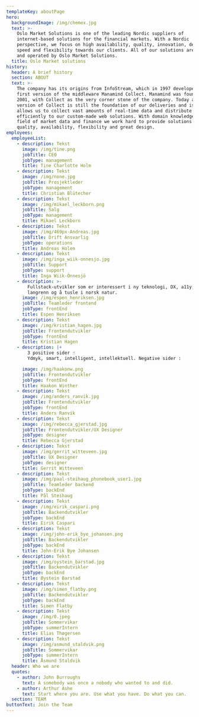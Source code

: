 ```yaml
---
templateKey: aboutPage
hero:
  backgroundImage: /img/chemex.jpg
  text: >-
    Oslo Market Solutions is one of the leading Nordic suppliers of
    internet-based solutions for the financial markets. With a Nordic
    perspective, we focus on high availability, quality, innovation, design,
    speed and flexibility towards our clients. All of our solutions are hosted
    and operated by Oslo Market Solutions.
  title: Oslo Market solutions
history:
  header: A brief history
  section: ABOUT
  text: >-
    The company has its origins from InfoStream, which in 1997 developed the
    first version of the middleware Manamind Collect. Manamind was founded in
    2001, with Collect as the very corner stone of the company. Today a new
    version of Collect is still the foundation of our deliveries and is what
    allows us to collect vast amounts of real-time data and distribute it
    efficiently to our custom-made web solutions. With domain knowledge in the
    field of market data and finance we work hard to provide solutions with high
    quality, availability, flexibility and great design.
employees:
  employeeList:
    - description: Tekst
      image: /img/tine.png
      jobTitle: CEO
      jobType: management
      title: Tine Charlotte Holm
    - description: Tekst
      image: /img/none.jpg
      jobTitle: Prosjektleder
      jobType: management
      title: Christian Blütecher
    - description: Tekst
      image: /img/mikael_leckborn.png
      jobTitle: Salg
      jobType: management
      title: Mikael Leckborn
    - description: Tekst
      image: /img/469px-Andreas.jpg
      jobTitle: Drift Ansvarlig
      jobType: operations
      title: Andreas Holen
    - description: Tekst
      image: /img/inga_wiik-onnesjo.jpg
      jobTitle: Support
      jobType: support
      title: Inga Wiik-Önnesjö
    - description: >-
        Fullstack-utvikler som er interessert i ny teknologi, DX, a11y, Linux,
        langrenn og å tusle i norsk natur.
      image: /img/espen_henriksen.jpg
      jobTitle: Teamleder frontend
      jobType: frontEnd
      title: Espen Henriksen
    - description: Tekst
      image: /img/kristian_hagen.jpg
      jobTitle: Frontendutvikler
      jobType: frontEnd
      title: Kristian Hagen
    - description: |+
        3 positive sider ☝️             
        Ydmyk, smart, intelligent, intellektuell. Negative sider : 

      image: /img/haakonw.png
      jobTitle: Frontendutvikler
      jobType: frontEnd
      title: Haakon Winther
    - description: Tekst
      image: /img/anders_ranvik.jpg
      jobTitle: Frontendutvikler
      jobType: frontEnd
      title: Anders Ranvik
    - description: Tekst
      image: /img/rebecca_gjerstad.jpg
      jobTitle: Frontendutvikler/UX Designer
      jobType: designer
      title: Rebecca Gjerstad
    - description: Tekst
      image: /img/gerrit_witteveen.jpg
      jobTitle: UX Designer
      jobType: designer
      title: Gerrit Witteveen
    - description: Tekst
      image: /img/paal-steihaug_phonebook_user1.jpg
      jobTitle: Teamleder backend
      jobType: backEnd
      title: Pål Steihaug
    - description: Tekst
      image: /img/eirik_caspari.png
      jobTitle: Backendutvikler
      jobType: backEnd
      title: Eirik Caspari
    - description: Tekst
      image: /img/john-erik_bye_johansen.png
      jobTitle: Backendutvikler
      jobType: backEnd
      title: John-Erik Bye Johansen
    - description: Tekst
      image: /img/oystein_barstad.jpg
      jobTitle: Backendutvikler
      jobType: backEnd
      title: Øystein Barstad
    - description: Tekst
      image: /img/simen_flatby.png
      jobTitle: Backendutvikler
      jobType: backEnd
      title: Simen Flatby
    - description: Tekst
      image: /img/0.jpeg
      jobTitle: Sommervikar
      jobType: summerIntern
      title: Elias Thøgersen
    - description: Tekst
      image: /img/asmund_staldvik.png
      jobTitle: Sommervikar
      jobType: summerIntern
      title: Åsmund Staldvik
  header: Who we are
  quotes:
    - author: John Burroughs
      text: A somebody was once a nobody who wanted to and did.
    - author: Arthur Ashe
      text: Start where you are. Use what you have. Do what you can.
  section: TEAM
buttonText: Join the Team
---
```

